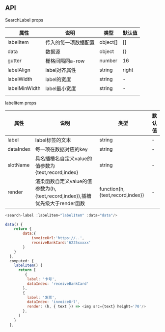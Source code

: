 ## API

SearchLabel props

| 属性          | 说明                 | 类型     | 默认值 |
| ------------- | -------------------- | -------- | ------ |
| labelItem     | 传入的每一项数据配置 | object[] | []     |
| data          | 数据源               | object   | {}     |
| gutter        | 栅格间隔同a-row      | number   | 16     |
| labelAlign    | label对齐属性        | string   | right  |
| labelWidth    | label的宽度          | string   | -      |
| labelMinWidth | label最小宽度        | string   | -      |
|               |                      |          |        |

labelitem props

| 属性      | 说明                                                         | 类型                            | 默认值 |
| --------- | ------------------------------------------------------------ | ------------------------------- | ------ |
| label     | label标签的文本                                              | string                          | -      |
| dataIndex | 每一项在数据对应的key                                        | string                          | -      |
| slotName  | 具名插槽名自定义value的值参数为{text,record,index}           | string                          | -      |
| render    | 渲染函数自定义value的值参数为(h,{text,record,index}),插槽优先级大于render函数 | function(h,{text,record,index}) | -      |

```js
<search-label :labelItem="labelItem" :data="data"/>
    
data() {
    return {
        data:{
            invoiceUrl:'https://..',
            receiveBankCard:'6225xxxxx'
        }
    }
  },
  computed: {
    labelItem() {
      return [
         {
          label: '卡号',
          dataIndex: 'receiveBankCard'
        },
        {
          label: '发票',
          dataIndex: 'invoiceUrl',
          render: (h, { text }) => <img src={text} height='70'/>
        },
      ]
    }
  },
```

